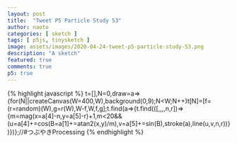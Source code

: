 ```yaml
---
layout: post
title:  "Tweet P5 Particle Study 53"
author: naoto
categories: [ sketch ]
tags: [ p5js, tinysketch ]
image: assets/images/2020-04-24-tweet-p5-particle-study-53.png
description: "A sketch"
featured: true
comments: true
p5: true
---
```


<div id = "p5sketch">
  <!-- p5 instance will be created here -->
</div>

{% highlight javascript %}
t=[],N=0,draw=a=>{for(N||createCanvas(W=400,W),background(0,9);N<W;N++)t[N]=[f=(r=random)(W),g=r(W),W-f,W,f,g];t.find(a=>{t.find(([,,,,n,r])=>{m=mag(x=a[4]-n,y=a[5]-r)+1,m<20&&(u=a[4]+=cos(B=a[1]+=atan2(x,y)/m),v=a[5]+=sin(B),stroke(a),line(u,v,n,r))})})};//#つぶやきProcessing
{% endhighlight %}

<script>
// Naoto Hieda
// https://creativecommons.org/licenses/by-sa/3.0/
t=[],N=0,draw=a=>{for(N||createCanvas(W=400,W),background(0,9);N<W;N++)t[N]=[f=(r=random)(W),g=r(W),W-f,W,f,g];t.find(a=>{t.find(([,,,,n,r])=>{m=mag(x=a[4]-n,y=a[5]-r)+1,m<20&&(u=a[4]+=cos(B=a[1]+=atan2(x,y)/m),v=a[5]+=sin(B),stroke(a),line(u,v,n,r))})})};//#つぶやきProcessing
handler = setInterval(()=>{
  const canvas = document.getElementById("defaultCanvas0");
  if(canvas != undefined) {
    clearInterval(handler);
    document.getElementById("p5sketch").appendChild(canvas);
  }
}, 500);
</script>
